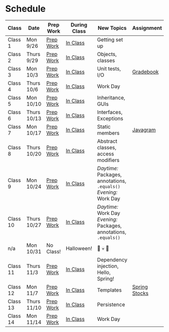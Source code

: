 # Schedule

Class | Date | Prep Work | During Class | New Topics | Assignment | Assignment Due
|-----|------|-----------|--------------|------------|------------|---------------|
Class 1 | Mon 9/26 | [Prep Work](./class1-prep) | [In Class](./class1) | Getting set up | | |
Class 2 | Thurs 9/29 | [Prep Work](./class2-prep) | [In Class](./class2) | Objects, classes | | |
Class 3 | Mon 10/3 | [Prep Work](./class3-prep) | [In Class](./class3) | Unit tests, I/O | [Gradebook][gradebook] | |
Class 4 | Thurs 10/6 | [Prep Work](./class4-prep) | [In Class](./class4) | Work Day | | |
Class 5 | Mon 10/10 | [Prep Work](./class5-prep) | [In Class](./class5) | Inheritance, GUIs | | [Gradebook][gradebook] |
Class 6 | Thurs 10/13 | [Prep Work](./class6-prep) | [In Class](./class6) | Interfaces, Exceptions | | |
Class 7 | Mon 10/17 | [Prep Work](./class7-prep) | [In Class](./class7) | Static members | [Javagram][javagram] | |
Class 8 | Thurs 10/20 | [Prep Work](./class8-prep) | [In Class](./class8) | Abstract classes, access modifiers | | |
Class 9 | Mon 10/24 | [Prep Work](./class9-prep) | [In Class](./class9) | *Daytime:* Packages, annotations, `.equals()` <br> *Evening:* Work Day | | |
Class 10 | Thurs 10/27 | [Prep Work](./class10-prep) | [In Class](./class10) | *Daytime:* Work Day<br>*Evening:* Packages, annotations, `.equals()` | | [Javagram][javagram] |
n/a | Mon 10/31 | No Class! | Halloween! | 🍬 💀 👻 | | |
Class 11 | Thurs 11/3 | [Prep Work](./class11-prep) | [In Class](./class11) | Dependency injection, Hello, Spring!| | |
Class 12 | Mon 11/7 | [Prep Work](./class12-prep) | [In Class](./class12) | Templates | [Spring Stocks][spring-stocks] | |
Class 13 | Thurs 11/10 | [Prep Work](./class13-prep) | [In Class](./class13) | Persistence | | |
Class 14 | Mon 11/14 | [Prep Work](./class14-prep) | [In Class](./class14) | Work Day | | [Spring Stocks][spring-stocks] |

[gradebook]: ../materials/assignments/gradebook
[javagram]: ../materials/assignments/javagram
[spring-stocks]: ../materials/assignments/spring-stocks
